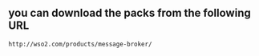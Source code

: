 ## you can download the packs from the following URL ###

```
http://wso2.com/products/message-broker/

```
